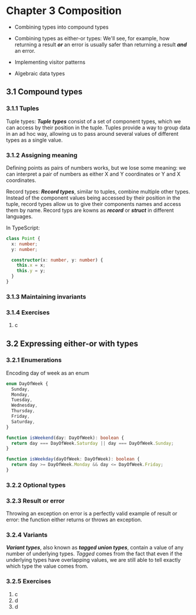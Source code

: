 # Chapter 3 Composition

- Combining types into compound types
- Combining types as either-or types:
  We'll see, for example, how returning a result **_or_** an error is usually safer than returning a result **_and_** an error.

- Implementing visitor patterns
- Algebraic data types

## 3.1 Compound types

### 3.1.1 Tuples

Tuple types: **_Tuple types_** consist of a set of component types, which we can access by their position in the tuple. Tuples provide a way to group data in an ad hoc way, allowing us to pass around several values of different types as a single value.

### 3.1.2 Assigning meaning

Defining points as pairs of numbers works, but we lose some meaning: we can interpret a pair of numbers as either X and Y coordinates or Y and X coordinates.

Record types: **_Record types_**, similar to tuples, combine multiple other types. Instead of the component values being accessed by their position in the tuple, record types allow us to give their components names and access them by name. Record typs are kowns as **_record_** or **_struct_** in different languages.

In TypeScript:

```typescript
class Point {
  x: number;
  y: number;

  constructor(x: number, y: number) {
    this.x = x;
    this.y = y;
  }
}
```

### 3.1.3 Maintaining invariants

### 3.1.4 Exercises

1. c

## 3.2 Expressing either-or with types

### 3.2.1 Enumerations

Encoding day of week as an enum

```typescript
enum DayOfWeek {
  Sunday,
  Monday,
  Tuesday,
  Wednesday,
  Thursday,
  Friday,
  Saturday,
}

function isWeekend(day: DayOfWeek): boolean {
  return day === DayOfWeek.Saturday || day === DayOfWeek.Sunday;
}

function isWeekday(dayOfWeek: DayOfWeek): boolean {
  return day >= DayOfWeek.Monday && day <= DayOfWeek.Friday;
}
```

### 3.2.2 Optional types

### 3.2.3 Result or error

Throwing an exception on error is a perfectly valid example of result or error: the function either returns or throws an exception.

### 3.2.4 Variants

**_Variant types_**, also known as **_tagged union types_**, contain a value of any number of underlying types. _Tagged_ comes from the fact that even if the underlying types have overlapping values, we are still able to tell exactly which type the value comes from.

### 3.2.5 Exercises

1. c
2. d
3. d
